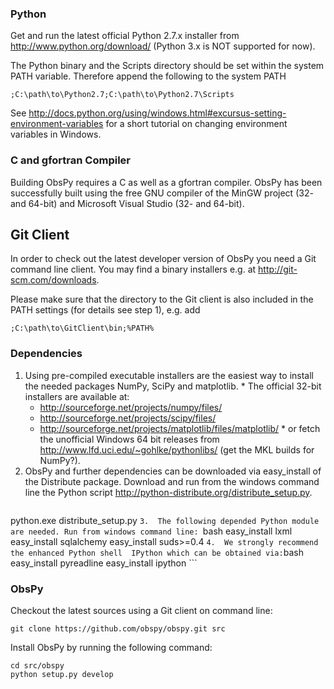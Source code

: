 ### Python

Get and run the latest official Python 2.7.x installer from  http://www.python.org/download/ (Python 3.x is NOT supported for now).

The Python binary and the Scripts directory should be set within the system PATH variable. Therefore append the following to the system PATH
```
;C:\path\to\Python2.7;C:\path\to\Python2.7\Scripts
```
See  http://docs.python.org/using/windows.html#excursus-setting-environment-variables for a short tutorial on changing environment variables in Windows.

### C and gfortran Compiler

Building ObsPy requires a C as well as a gfortran compiler. ObsPy has been successfully built using the free GNU compiler of the MinGW project (32- and 64-bit) and Microsoft Visual Studio (32- and 64-bit).

## Git Client

In order to check out the latest developer version of ObsPy you need a Git command line client. You may find a binary installers e.g. at http://git-scm.com/downloads.

Please make sure that the directory to the Git client is also included in the PATH settings (for details see step 1), e.g. add
```
;C:\path\to\GitClient\bin;%PATH%
```

### Dependencies

  1. Using pre-compiled executable installers are the easiest way to install the needed packages  NumPy,  SciPy and  matplotlib.
    * The official 32-bit installers are available at:
      *   http://sourceforge.net/projects/numpy/files/
      *   http://sourceforge.net/projects/scipy/files/
      *   http://sourceforge.net/projects/matplotlib/files/matplotlib/
    * or fetch the unofficial Windows 64 bit releases from  http://www.lfd.uci.edu/~gohlke/pythonlibs/ (get the MKL builds for NumPy?).
  2.  ObsPy and further dependencies can be downloaded via easy_install of the  Distribute package. Download and run from the windows command line the Python script  http://python-distribute.org/distribute_setup.py.
      ```bash
python.exe distribute_setup.py
      ```
  3.  The following depended Python module are needed. Run from windows command line: 
      ```bash
easy_install lxml
easy_install sqlalchemy
easy_install suds>=0.4
      ```
  4.  We strongly recommend the enhanced Python shell  IPython which can be obtained via:
      ```bash
easy_install pyreadline
easy_install ipython
      ```

### ObsPy

Checkout the latest sources using a Git client on command line:
```
git clone https://github.com/obspy/obspy.git src
```

Install ObsPy by running the following command:
```
cd src/obspy
python setup.py develop
```
